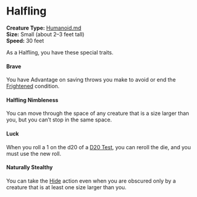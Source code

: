 # Halfling

**Creature Type:** [Humanoid.md](../Creature%20types/Humanoid.md)  
**Size:** Small (about 2–3 feet tall)  
**Speed:** 30 feet

As a Halfling, you have these special traits.

#### Brave
You have Advantage on saving throws you make to avoid or end the [Frightened](https://www.dndbeyond.com/sources/dnd/free-rules/rules-glossary#FrightenedCondition) condition.

#### Halfling Nimbleness
You can move through the space of any creature that is a size larger than you, but you can’t stop in the same space.

#### Luck
When you roll a 1 on the d20 of a [D20 Test](https://www.dndbeyond.com/sources/dnd/free-rules/rules-glossary#D20Test), you can reroll the die, and you must use the new roll.

#### Naturally Stealthy
You can take the [Hide](https://www.dndbeyond.com/sources/dnd/free-rules/rules-glossary#HideAction) action even when you are obscured only by a creature that is at least one size larger than you.